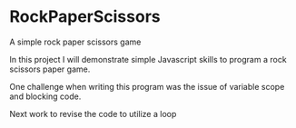# RockPaperScissors
A simple rock paper scissors game

In this project I will demonstrate simple Javascript skills to program a rock scissors paper game.

One challenge when writing this program was the issue of variable scope and blocking code.

Next work to revise the code to utilize a loop